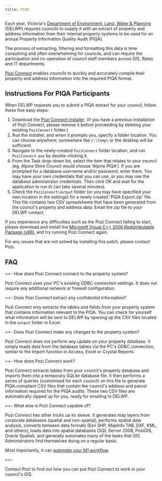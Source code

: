 ```yaml
---
title: PIQA
---
```


Each year, Victoria's [Department of Environment, Land, Water & Planning](https://www.delwp.vic.gov.au/) (DELWP) requires councils to supply it with an extract of property and address information from their internal property systems to be used for an annual Property Information Quality Audit (PIQA).

The process of extracting, filtering and formatting this data is time consuming and often overwhelming for councils, and can require the participation and co-operation of council staff members across GIS, Rates and IT departments.

[Pozi Connect](https://pozi.com/pozi-connect/) enables councils to quickly and accurately compile their property and address information into the required PIQA format.

## Instructions For PIQA Participants

When DELWP requests you to submit a PIQA extract for your council, follow these five easy steps:

1. Download the [Pozi Connect installer](https://github.com/pozi/PoziConnect/releases/latest). (If you have a previous installation of Pozi Connect, please remove it before proceeding by deleting your existing `PoziConnect` folder.)
2. Run the installer, and when it prompts you, specify a folder location. You can choose anywhere; somewhere like `C:\Temp\` or the desktop will be sufficient.
3. Navigate to the newly-created `PoziConnect` folder location, and run `PoziConnect.exe` by double-clicking it.
4. From the Task drop-down list, select the item that relates to your council (eg, Alpine Shire Council would choose 'Alpine PIQA'). If you are prompted for a database username and/or password, enter them. You may have your own credentials that you can use, or you may use the database administrator credentials. Then click OK and wait for the application to run (it can take several minutes).
5. Check the `PoziConnect\output` folder (or you may have specified your own location in the settings) for a newly created 'PIQA Export.zip' file. This file contains two CSV spreadsheets that have been generated from the council's property and address data. Email the zip file to your DELWP contact.

If you experience any difficulties such as the Pozi Connect failing to start, please download and install the [Microsoft Visual C++ 2008 Redistributable Package (x86)](https://www.microsoft.com/en-au/download/details.aspx?id=11895), and try running Pozi Connect again.

For any issues that are not solved by installing this patch, please contact Pozi.

## FAQ

==- How does Pozi Connect connect to the property system?

Pozi Connect uses your PC's existing ODBC connection settings. It does not require any additional network or firewall configuration.

==- Does Pozi Connect extract any confidential information?

Pozi Connect only extracts the tables and fields from your property system that contains information relevant to the PIQA. You can check for yourself what information will be sent to DELWP by opening up the CSV files located in the `output` folder in Excel.

==- Does Pozi Connect make any changes to the property system?

Pozi Connect does not perform any update on your property database. It simply reads data from the database tables via the PC's ODBC connection, similar to the Import function in Access, Excel or Crystal Reports.

==- How does Pozi Connect work?

Pozi Connect extracts tables from your council's property database and imports them into a temporary SQLite database file. It then performs a series of queries (customised for each council) on this file to generate PIQA-compliant CSV files that contain the council's address and parcel information required for the PIQA audits. These two CSV files are automatically zipped up for you, ready for emailing to DELWP.

==- What else is Pozi Connect capable of?

Pozi Connect has other tricks up its sleeve. It generates map layers from corporate databases (spatial and non-spatial), performs spatial data analysis, converts between data formats (Esri SHP, MapInfo TAB, DXF, KML, and others), loads data into spatial databases (SQL Server 2008, PostGIS, Oracle Spatial), and generally automates many of the tasks that GIS Administrators find themselves doing on a regular basis.

Most importantly, it can [automate your M1 workflow](m1s/index.md).

==-

Contact Pozi to find out how you can put Pozi Connect to work in your council's GIS.
